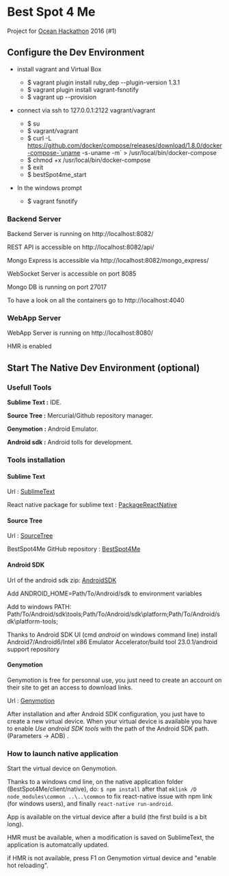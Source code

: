 # Best Spot 4 Me
Project for [Ocean Hackathon](https://www.campus-mondial-de-la-mer.fr/Ocean-Hackathon-2739-0-0-0.html) 2016 (#1)
## Configure the Dev Environment

* install vagrant and Virtual Box
	* $ vagrant plugin install ruby_dep --plugin-version 1.3.1
	* $ vagrant plugin install vagrant-fsnotify
	* $ vagrant up --provision


* connect via ssh to 127.0.0.1:2122 vagrant/vagrant
	* $ su
	* $ vagrant/vagrant
	* $ curl -L https://github.com/docker/compose/releases/download/1.8.0/docker-compose-`uname -s`-`uname -m` > /usr/local/bin/docker-compose
	* $ chmod +x /usr/local/bin/docker-compose
	* $ exit
	* $ bestSpot4me_start


* In the windows prompt
	* $ vagrant fsnotify

### Backend Server

Backend Server is running on http://localhost:8082/

REST API is accessible on http://localhost:8082/api/

Mongo Express is accessible via http://localhost:8082/mongo_express/

WebSocket Server is accessible on port 8085

Mongo DB is running on port 27017

To have a look on all the containers go to http://localhost:4040

### WebApp Server
WebApp Server is running on http://localhost:8080/

HMR is enabled

## Start The Native Dev Environment (optional)

### Usefull Tools

**Sublime Text :** IDE.

**Source Tree :** Mercurial/Github repository manager.

**Genymotion :** Android Emulator.

**Android sdk :** Android tolls for development.

### Tools installation

#### Sublime Text
Url : [SublimeText](https://www.sublimetext.com/3)

React native package for sublime text : [PackageReactNative](https://github.com/facebookarchive/sublime-react)

#### Source Tree
Url : [SourceTree](https://blog.sourcetreeapp.com/2014/04/07/sourcetree-for-windows-1-5/)

BestSpot4Me GitHub repository : [BestSpot4Me](https://github.com/gartcimore/bestspot4me)

#### Android SDK
Url of the android sdk zip: [AndroidSDK](https://developer.android.com/studio/index.html)

Add ANDROID_HOME=Path/To/Android/sdk to environment variables

Add to windows PATH: Path/To/Android/sdk\tools;Path/To/Android/sdk\platform;Path/To/Android/sdk\platform-tools;

Thanks to Android SDK UI (cmd _android_ on windows command line) install Android7/Android6/Intel x86 Emulator Accelerator/build tool 23.0.1/android support repository

#### Genymotion
Genymotion is free for personnal use, you just need to create an account on their site to get an access to download links.

Url : [Genymotion](https://www.genymotion.com/)

After installation and after Android SDK configuration, you just have to create a new virtual device. When your virtual device is available you have to enable _Use android SDK tools_ with the path of the Android SDK path. (Parameters -> ADB) .

### How to launch native application

Start the virtual device on Genymotion.

Thanks to a windows cmd line, on the native application folder (BestSpot4Me/client/native), do:
` $ npm install ` after that `mklink /D node_modules\common ..\..\common` to fix react-native issue with npm link (for windows users), and finally `react-native run-android`.

App is available on the virtual device after a build (the first build is a bit long).

HMR must be available, when a modification is saved on SublimeText, the application is automatcally updated.

if HMR is not available, press F1 on Genymotion virtual device and "enable hot reloading".
